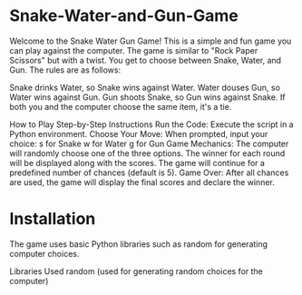 # Snake-Water-and-Gun-Game

Welcome to the Snake Water Gun Game! This is a simple and fun game you can play against the computer. The game is similar to "Rock Paper Scissors" but with a twist. You get to choose between Snake, Water, and Gun. The rules are as follows:

Snake drinks Water, so Snake wins against Water.
Water douses Gun, so Water wins against Gun.
Gun shoots Snake, so Gun wins against Snake.
If both you and the computer choose the same item, it's a tie.

How to Play
Step-by-Step Instructions
Run the Code: Execute the script in a Python environment.
Choose Your Move: When prompted, input your choice:
s for Snake
w for Water
g for Gun
Game Mechanics:
The computer will randomly choose one of the three options.
The winner for each round will be displayed along with the scores.
The game will continue for a predefined number of chances (default is 5).
Game Over: After all chances are used, the game will display the final scores and declare the winner.



# Installation
The game uses basic Python libraries such as random for generating computer choices.

Libraries Used
random (used for generating random choices for the computer)
